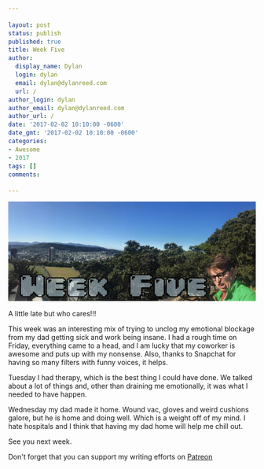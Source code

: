 ```yaml
---

layout: post
status: publish
published: true
title: Week Five
author:
  display_name: Dylan
  login: dylan
  email: dylan@dylanreed.com
  url: /
author_login: dylan
author_email: dylan@dylanreed.com
author_url: /
date: '2017-02-02 10:10:00 -0600'
date_gmt: '2017-02-02 10:10:00 -0600'
categories:
- Awesome
- 2017
tags: []
comments:

---
```

![Week Five - Dylan looking insane at the end of a panoramic of Wellington NZ](https://raw.githubusercontent.com/dylanreed/dylan.blog/gh-pages/images/weekly-blog/Weekly-Blog-Post-Five.jpg)

A little late but who cares!!!

This week was an interesting mix of trying to unclog my emotional blockage from my dad getting sick and work being insane. I had a rough time on Friday, everything came to a head, and I am lucky that my coworker is awesome and puts up with my nonsense. Also, thanks to Snapchat for having so many filters with funny voices, it helps.

Tuesday I had therapy, which is the best thing I could have done. We talked about a lot of things and, other than draining me emotionally, it was what I needed to have happen. 

Wednesday my dad made it home. Wound vac, gloves and weird cushions galore, but he is home and doing well. Which is a weight off of my mind. I hate hospitals and I think that having my dad home will help me chill out. 

See you next week. 


Don't forget that you can support my writing efforts on [Patreon](https://www.patreon.com/dylanreed)
